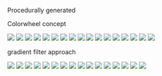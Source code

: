 
Procedurally generated

Colorwheel concept

![](v2_1color6.svg)
![](v2_3color2.svg)
![](v2_3color3.svg)
![](v2_3color4.svg)
![](v2_3color5.svg)
![](v2_2color2.svg)
![](v2_2color3.svg)
![](v2_2color4.svg)
![](v2_2color5.svg)
![](v2_1color2.svg)
![](v2_1color3.svg)
![](v2_1color4.svg)
![](v2_1color5.svg)
![](v2_0color2.svg)
![](v2_0color3.svg)
![](v2_0color4.svg)
![](v2_0color5.svg)

gradient filter approach

![](output_3color2.svg)
![](output_3color3.svg)
![](output_3color4.svg)
![](output_3color5.svg)
![](output_2color2.svg)
![](output_2color3.svg)
![](output_2color4.svg)
![](output_2color5.svg)
![](output_1color2.svg)
![](output_1color3.svg)
![](output_1color4.svg)
![](output_1color5.svg)
![](output_0color2.svg)
![](output_0color3.svg)
![](output_0color4.svg)
![](output_0color5.svg)
